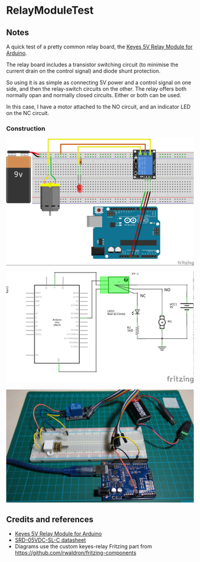 # RelayModuleTest

## Notes

A quick test of a pretty common relay board, the [Keyes 5V Relay Module for Arduino](http://www.dx.com/p/arduino-5v-relay-module-blue-black-121354).

The relay board includes a transistor switching circuit (to minimise the current drain on the control signal) and diode shunt protection.

So using it is as simple as connecting 5V power and a control signal on one side, and then the relay-switch circuits on the other. The relay offers both normally opan and normally closed circuits. Either or both can be used.

In this case, I have a motor attached to the NO circuit, and an indicator LED on the NC circuit.

### Construction

![The Breadboard](./assets/RelayModuleTest_bb.jpg?raw=true)

![The Schematic](./assets/RelayModuleTest_schematic.jpg?raw=true)

![The Build](./assets/RelayModuleTest_build.jpg?raw=true)

## Credits and references
* [Keyes 5V Relay Module for Arduino](http://www.dx.com/p/arduino-5v-relay-module-blue-black-121354)
* [SRD-05VDC-SL-C datasheet](https://www.ghielectronics.com/downloads/man/20084141716341001RelayX1.pdf)
* Diagrams use the custom keyes-relay Fritzing part from https://github.com/rwaldron/fritzing-components
